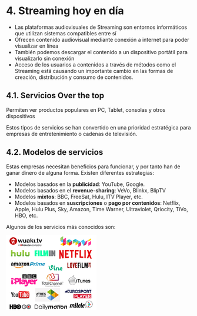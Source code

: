# 4. Streaming hoy en día

- Las plataformas audiovisuales de Streaming son entornos informáticos que utilizan sistemas compatibles entre sí
- Ofrecen contenido audiovisual mediante conexión a internet para poder visualizar en línea
- También podemos descargar el contenido a un dispositivo portátil para visualizarlo sin conexión
- Acceso de los usuarios a contenidos a través de métodos como el Streaming está causando un importante cambio en las formas de creación, distribución y consumo de contenidos.

## 4.1. Servicios Over the top

Permiten ver productos populares en PC, Tablet, consolas y otros dispositivos

Estos tipos de servicios se han convertido en una prioridad
estratégica para empresas de entretenimiento o cadenas de televisión.

## 4.2. Modelos de servicios

Estas empresas necesitan beneficios para funcionar, y por tanto han de ganar dinero de alguna forma. Existen diferentes estrategias:

- Modelos basados en la **publicidad**: YouTube, Google.
- Modelos basados en el **revenue-sharing**: VeVo, Blinkx, BlipTV
- Modelos **mixtos**: BBC, FreeSat, Hulu, ITV Player, etc.
- Modelos  basados  en  **suscripciones**  o  **pago  por  contenidos**: Netflix,  Apple,  Hulu  Plus,  Sky,  Amazon,  Time  Warner,  Ultraviolet, Qriocity, TiVo, HBO, etc.

Algunos de los servicios más conocidos son:

![imagen](img/2019-11-23-20-34-50.png)